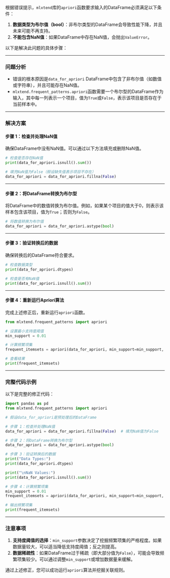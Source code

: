 根据错误提示，`mlxtend`库的`apriori`函数要求输入的DataFrame必须满足以下条件：
1. **数据类型为布尔值（bool）**：非布尔类型的DataFrame会导致性能下降，并且未来可能不再支持。
2. **不能包含NaN值**：如果DataFrame中存在NaN值，会抛出`ValueError`。

以下是解决此问题的具体步骤：

---

### **问题分析**
- 错误的根本原因是`data_for_apriori` DataFrame中包含了非布尔值（如数值或字符串），并且可能存在NaN值。
- `mlxtend.frequent_patterns.apriori`函数需要一个布尔型的DataFrame作为输入，其中每一列表示一个项目，值为`True`或`False`，表示该项目是否存在于当前样本中。

---

### **解决方案**

#### **步骤 1：检查并处理NaN值**
确保DataFrame中没有NaN值。可以通过以下方法填充或删除NaN值。

```python
# 检查是否存在NaN值
print(data_for_apriori.isnull().sum())

# 填充NaN值为False（假设缺失值表示项目不存在）
data_for_apriori = data_for_apriori.fillna(False)
```

---

#### **步骤 2：将DataFrame转换为布尔型**
将DataFrame中的数值转换为布尔值。例如，如果某个项目的值大于0，则表示该样本包含该项目，值为`True`；否则为`False`。

```python
# 将数值转换为布尔值
data_for_apriori = data_for_apriori.astype(bool)
```

---

#### **步骤 3：验证转换后的数据**
确保转换后的DataFrame符合要求。

```python
# 检查数据类型
print(data_for_apriori.dtypes)

# 检查是否有NaN值
print(data_for_apriori.isnull().sum())
```

---

#### **步骤 4：重新运行Apriori算法**
完成上述修正后，重新运行`apriori`函数。

```python
from mlxtend.frequent_patterns import apriori

# 设置最小支持度阈值
min_support = 0.01

# 计算频繁项集
frequent_itemsets = apriori(data_for_apriori, min_support=min_support, use_colnames=True)

# 查看结果
print(frequent_itemsets)
```

---

### **完整代码示例**

以下是完整的修正代码：

```python
import pandas as pd
from mlxtend.frequent_patterns import apriori

# 假设data_for_apriori是预处理后的DataFrame

# 步骤 1：检查并处理NaN值
data_for_apriori = data_for_apriori.fillna(False)  # 填充NaN值为False

# 步骤 2：将DataFrame转换为布尔型
data_for_apriori = data_for_apriori.astype(bool)

# 步骤 3：验证转换后的数据
print("Data Types:")
print(data_for_apriori.dtypes)

print("\nNaN Values:")
print(data_for_apriori.isnull().sum())

# 步骤 4：计算频繁项集
min_support = 0.01
frequent_itemsets = apriori(data_for_apriori, min_support=min_support, use_colnames=True)

# 输出频繁项集
print(frequent_itemsets)
```

---

### **注意事项**
1. **支持度阈值的选择**：`min_support`参数决定了挖掘频繁项集的严格程度。如果数据量较大，可以适当降低支持度阈值；反之则提高。
2. **数据稀疏性**：如果DataFrame过于稀疏（即大部分值为`False`），可能会导致频繁项集较少。可以通过调整`min_support`或增加数据量来缓解。

通过上述修正，您可以成功运行`apriori`算法并挖掘关联规则。
